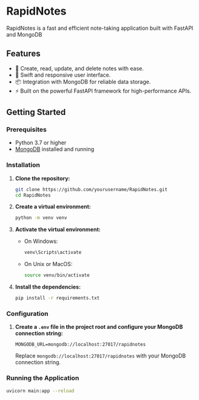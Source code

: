 

# RapidNotes
RapidNotes is a fast and efficient note-taking application built with FastAPI and MongoDB

## Features
- 🚀 Create, read, update, and delete notes with ease.
- 🎨 Swift and responsive user interface.
- 📦 Integration with MongoDB for reliable data storage.
- ⚡ Built on the powerful FastAPI framework for high-performance APIs.

## Getting Started
### Prerequisites

- Python 3.7 or higher
- [MongoDB](https://www.mongodb.com/try/download/community) installed and running

### Installation

1. **Clone the repository:**

    ```bash
    git clone https://github.com/yourusername/RapidNotes.git
    cd RapidNotes
    ```

2. **Create a virtual environment:**

    ```bash
    python -m venv venv
    ```

3. **Activate the virtual environment:**

    - On Windows:

        ```bash
        venv\Scripts\activate
        ```

    - On Unix or MacOS:

        ```bash
        source venv/bin/activate
        ```

4. **Install the dependencies:**

    ```bash
    pip install -r requirements.txt
    ```

### Configuration

1. **Create a `.env` file in the project root and configure your MongoDB connection string:**

    ```env
    MONGODB_URL=mongodb://localhost:27017/rapidnotes
    ```

    Replace `mongodb://localhost:27017/rapidnotes` with your MongoDB connection string.

### Running the Application

```bash
uvicorn main:app --reload
